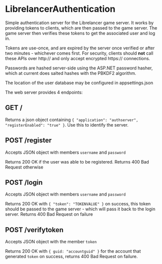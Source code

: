 # LibrelancerAuthentication

Simple authentication server for the Librelancer game server. It works by providing tokens to clients, which are then passed to the game server. The game server then verifies these tokens to get the associated user and log in.

Tokens are use-once, and are expired by the server once verified or after two minutes - whichever comes first. For security, clients should **not** call these APIs over http:// and only accept encrypted https:// connections.

Passwords are hashed server-side using the ASP.NET password hasher, which at current does salted hashes with the PBKDF2 algorithm.

The location of the user database may be configured in appsettings.json

The web server provides 4 endpoints:

## GET /
Returns a json object containing `{ "application": "authserver", "registerEnabled": "true" }`.
Use this to identify the server.

## POST /register

Accepts JSON object with members `username` and `password`

Returns 200 OK if the user was able to be registered. Returns 400 Bad Request otherwise

## POST /login

Accepts JSON object with members `username` and `password`

Returns 200 OK with `{ "token": "TOKENVALUE" }` on success, this token should be passed to the game server - which will pass it back to the login server. Returns 400 Bad Request on failure

## POST /verifytoken

Accepts JSON object with the member `token`

Returns 200 OK with `{ guid: "accountguid" }` for the account that generated `token` on success, returns 400 Bad Request on failure.


